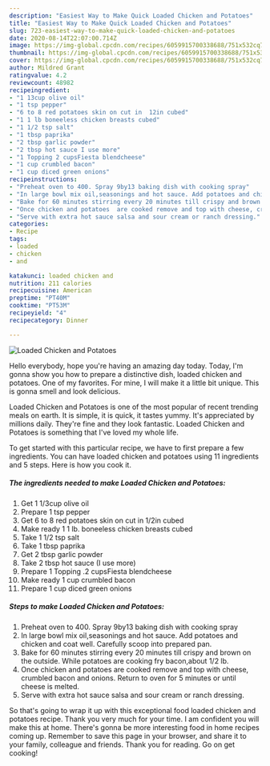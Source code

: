 ```yaml
---
description: "Easiest Way to Make Quick Loaded Chicken and Potatoes"
title: "Easiest Way to Make Quick Loaded Chicken and Potatoes"
slug: 723-easiest-way-to-make-quick-loaded-chicken-and-potatoes
date: 2020-08-14T22:07:00.714Z
image: https://img-global.cpcdn.com/recipes/6059915700338688/751x532cq70/loaded-chicken-and-potatoes-recipe-main-photo.jpg
thumbnail: https://img-global.cpcdn.com/recipes/6059915700338688/751x532cq70/loaded-chicken-and-potatoes-recipe-main-photo.jpg
cover: https://img-global.cpcdn.com/recipes/6059915700338688/751x532cq70/loaded-chicken-and-potatoes-recipe-main-photo.jpg
author: Mildred Grant
ratingvalue: 4.2
reviewcount: 48982
recipeingredient:
- "1 13cup olive oil"
- "1 tsp pepper"
- "6 to 8 red potatoes skin on cut in  12in cubed"
- "1 1 lb boneeless chicken breasts cubed"
- "1 1/2 tsp salt"
- "1 tbsp paprika"
- "2 tbsp garlic powder"
- "2 tbsp hot sauce I use more"
- "1 Topping 2 cupsFiesta blendcheese"
- "1 cup crumbled bacon"
- "1 cup diced green onions"
recipeinstructions:
- "Preheat oven to 400. Spray 9by13 baking dish with cooking spray"
- "In large bowl mix oil,seasonings and hot sauce. Add potatoes and chicken and coat well. Carefully scoop into prepared pan."
- "Bake for 60 minutes stirring every 20 minutes till crispy and brown on the outside. While potatoes are cooking fry bacon,about 1/2 lb."
- "Once chicken and potatoes  are cooked remove and top with cheese, crumbled bacon and onions.  Return to oven for 5 minutes or until cheese is melted."
- "Serve with extra hot sauce salsa and sour cream or ranch dressing."
categories:
- Recipe
tags:
- loaded
- chicken
- and

katakunci: loaded chicken and 
nutrition: 211 calories
recipecuisine: American
preptime: "PT40M"
cooktime: "PT53M"
recipeyield: "4"
recipecategory: Dinner

---
```



![Loaded Chicken and Potatoes](https://img-global.cpcdn.com/recipes/6059915700338688/751x532cq70/loaded-chicken-and-potatoes-recipe-main-photo.jpg)

Hello everybody, hope you're having an amazing day today. Today, I'm gonna show you how to prepare a distinctive dish, loaded chicken and potatoes. One of my favorites. For mine, I will make it a little bit unique. This is gonna smell and look delicious.



Loaded Chicken and Potatoes is one of the most popular of recent trending meals on earth. It is simple, it is quick, it tastes yummy. It's appreciated by millions daily. They're fine and they look fantastic. Loaded Chicken and Potatoes is something that I've loved my whole life.


To get started with this particular recipe, we have to first prepare a few ingredients. You can have loaded chicken and potatoes using 11 ingredients and 5 steps. Here is how you cook it.

<!--inarticleads1-->

##### The ingredients needed to make Loaded Chicken and Potatoes:

1. Get 1 1/3cup olive oil
1. Prepare 1 tsp pepper
1. Get 6 to 8 red potatoes skin on cut in  1/2in cubed
1. Make ready 1 1 lb. boneeless chicken breasts cubed
1. Take 1 1/2 tsp salt
1. Take 1 tbsp paprika
1. Get 2 tbsp garlic powder
1. Take 2 tbsp hot sauce (I use more)
1. Prepare 1 Topping .2 cupsFiesta blendcheese
1. Make ready 1 cup crumbled bacon
1. Prepare 1 cup diced green onions




<!--inarticleads2-->

##### Steps to make Loaded Chicken and Potatoes:

1. Preheat oven to 400. Spray 9by13 baking dish with cooking spray
1. In large bowl mix oil,seasonings and hot sauce. Add potatoes and chicken and coat well. Carefully scoop into prepared pan.
1. Bake for 60 minutes stirring every 20 minutes till crispy and brown on the outside. While potatoes are cooking fry bacon,about 1/2 lb.
1. Once chicken and potatoes  are cooked remove and top with cheese, crumbled bacon and onions.  Return to oven for 5 minutes or until cheese is melted.
1. Serve with extra hot sauce salsa and sour cream or ranch dressing.




So that's going to wrap it up with this exceptional food loaded chicken and potatoes recipe. Thank you very much for your time. I am confident you will make this at home. There's gonna be more interesting food in home recipes coming up. Remember to save this page in your browser, and share it to your family, colleague and friends. Thank you for reading. Go on get cooking!
